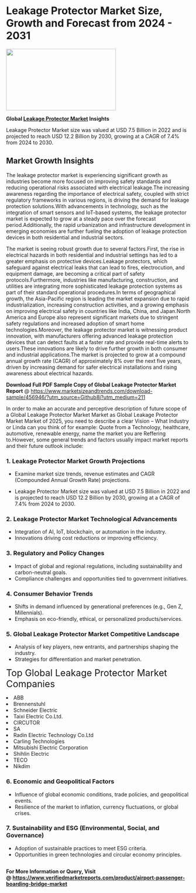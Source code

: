 <H1>Leakage Protector Market Size, Growth and Forecast from 2024 - 2031</H1><img class="aligncenter size-medium wp-image-584254" src="https://thirdeyenews.in/wp-content/uploads/2024/09/Global-Market-Research-300x168.jpeg" alt="" width="300" height="168" /><p><strong>Global&nbsp;<a href="https://www.marketsizeandtrends.com/download-sample/456946/?utm_source=Github8j?utm_medium=211">Leakage Protector Market</a> Insights</strong></p><p>Leakage Protector Market size was valued at USD 7.5 Billion in 2022 and is projected to reach USD 12.2 Billion by 2030, growing at a CAGR of 7.4% from 2024 to 2030.</p><p><h2>Market Growth Insights</h2> <p>The leakage protector market is experiencing significant growth as industries become more focused on improving safety standards and reducing operational risks associated with electrical leakage.The increasing awareness regarding the importance of electrical safety, coupled with strict regulatory frameworks in various regions, is driving the demand for leakage protection solutions.With advancements in technology, such as the integration of smart sensors and IoT-based systems, the leakage protector market is expected to grow at a steady pace over the forecast period.Additionally, the rapid urbanization and infrastructure development in emerging economies are further fueling the adoption of leakage protection devices in both residential and industrial sectors.</p> <p>The market is seeing robust growth due to several factors.First, the rise in electrical hazards in both residential and industrial settings has led to a greater emphasis on protective devices.Leakage protectors, which safeguard against electrical leaks that can lead to fires, electrocution, and equipment damage, are becoming a critical part of safety protocols.Furthermore, industries like manufacturing, construction, and utilities are integrating more sophisticated leakage protection systems as part of their standard operational procedures.In terms of geographical growth, the Asia-Pacific region is leading the market expansion due to rapid industrialization, increasing construction activities, and a growing emphasis on improving electrical safety in countries like India, China, and Japan.North America and Europe also represent significant markets due to stringent safety regulations and increased adoption of smart home technologies.Moreover, the leakage protector market is witnessing product innovation, with manufacturers offering advanced leakage protection devices that can detect faults at a faster rate and provide real-time alerts to users.These innovations are likely to drive further growth in both consumer and industrial applications.The market is projected to grow at a compound annual growth rate (CAGR) of approximately 8% over the next five years, driven by increasing demand for safer electrical installations and rising awareness about electrical hazards.<p><span class=""><strong>Download Full PDF Sample Copy of Global Leakage Protector Market Report</strong> @ <a href="https://www.marketsizeandtrends.com/download-sample/456946/?utm_source=Github8j?utm_medium=211" target="_blank">https://www.marketsizeandtrends.com/download-sample/456946/?utm_source=Github8j?utm_medium=211</a></span></p><p>In order to make an accurate and perceptive description of future scope of a Global&nbsp;Leakage Protector Market Market as Global&nbsp;Leakage Protector Market Market of 2025, you need to describe a clear Vision &ndash; What Industry or Linda can you think of for example: Quote from a Technology, healthcare, automotive, renewable energy, name the market you are Reffering to.However, some general trends and factors usually impact market reports and their future outlook include:</p><h3>1.&nbsp;<strong>Leakage Protector Market Growth Projections</strong></h3><ul><li>Examine market size trends, revenue estimates and CAGR (Compounded Annual Growth Rate) projections.</li><li><p>Leakage Protector Market size was valued at USD 7.5 Billion in 2022 and is projected to reach USD 12.2 Billion by 2030, growing at a CAGR of 7.4% from 2024 to 2030.</p></li></ul><h3>2.&nbsp;<strong>Leakage Protector Market Technological Advancements</strong></h3><ul><li>Integration of AI, IoT, blockchain, or automation in the industry.</li><li>Innovations driving cost reductions or improving efficiency.</li></ul><h3>3.&nbsp;<strong>Regulatory and Policy Changes</strong></h3><ul><li>Impact of global and regional regulations, including sustainability and carbon-neutral goals.</li><li>Compliance challenges and opportunities tied to government initiatives.</li></ul><h3>4.&nbsp;<strong>Consumer Behavior Trends</strong></h3><ul><li>Shifts in demand influenced by generational preferences (e.g., Gen Z, Millennials).</li><li>Emphasis on eco-friendly, ethical, or personalized products/services.</li></ul><h3>5.&nbsp;<strong>Global Leakage Protector Market Competitive Landscape</strong></h3><ul><li>Analysis of key players, new entrants, and partnerships shaping the industry.</li><li>Strategies for differentiation and market penetration.</li></ul><p data-pm-slice="1 1 []"><span style="color: inherit; font-family: inherit; font-size: 25px;">Top Global Leakage Protector Market Companies</span></p><div class="" data-test-id=""><p><li>ABB</li><li> Brennenstuhl</li><li> Schneider Electric</li><li> Taixi Electric Co.Ltd.</li><li> CIRCUTOR</li><li> SA</li><li> Radin Electric Technology Co.Ltd</li><li> Carling Technologies</li><li> Mitsubishi Electric Corporation</li><li> Shihlin Electric</li><li> TECO</li><li> Nikdim</li></p></div><h3>6.&nbsp;<strong>Economic and Geopolitical Factors</strong></h3><ul><li>Influence of global economic conditions, trade policies, and geopolitical events.</li><li>Resilience of the market to inflation, currency fluctuations, or global crises.</li></ul><h3>7.&nbsp;<strong>Sustainability and ESG (Environmental, Social, and Governance)</strong></h3><ul><li>Adoption of sustainable practices to meet ESG criteria.</li><li>Opportunities in green technologies and circular economy principles.</li></ul><h2><strong style="font-size: 14px;">For More Information or Query, Visit @&nbsp;</strong><a style="background-color: #ffffff; font-size: 14px;" href="https://www.marketsizeandtrends.com/report/leakage-protector-market/" target="_blank">https://www.verifiedmarketreports.com/product/airport-passenger-boarding-bridge-market</a></h2>